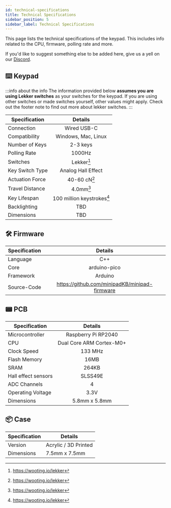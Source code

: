 ```yaml
---
id: technical-specifications
title: Technical Specifications
sidebar_position: 5
sidebar_label: Technical Specifications
---
```


This page lists the technical specifications of the keypad. This includes info related to the CPU, firmware, polling rate and more.

If you'd like to suggest something else to be added here, give us a yell on our [Discord](https://discord.gg/minipad).

## ⌨️ Keypad 

:::info about the info
The information provided below **assumes you are using Lekker switches** as your switches for the keypad. If you are using other switches or made switches yourself, other values might apply. Check out the footer note to find out more about lekker switches.
:::

| **Specification** | **Details** |
| --- | :---: |
| Connection | Wired USB-C |
| Compatibility | Windows, Mac, Linux |
| Number of Keys | 2-3 keys |
| Polling Rate | 1000Hz |
| Switches | Lekker[^1] |
| Key Switch Type | Analog Hall Effect |
| Actuation Force | 40-60 cN[^1] |
| Travel Distance | 4.0mm[^1] |
| Key Lifespan | 100 million keystrokes[^1] |
| Backlighting | TBD |
| Dimensions | TBD |

[^1]: https://wooting.io/lekker

## 🛠️ Firmware 

| **Specification** | **Details** |
| --- | :---: |
| Language | C++ |
| Core | arduino-pico |
| Framework | Arduino |
| Source-Code | https://github.com/minipadKB/minipad-firmware |

## 📟 PCB

| **Specification** | **Details** |
| --- | :---: |
| Microcontroller | Raspberry Pi RP2040 |
| CPU | Dual Core ARM Cortex-M0+ |
| Clock Speed | 133 MHz |
| Flash Memory | 16MB |
| SRAM | 264KB |
| Hall effect sensors | SLSS49E |
| ADC Channels | 4 |
| Operating Voltage | 3.3V |
| Dimensions | 5.8mm x 5.8mm |

## 📦 Case

| **Specification** | **Details** |
| --- | --- |
| Version | Acrylic / 3D Printed |
| Dimensions | 7.5mm x 7.5mm |

